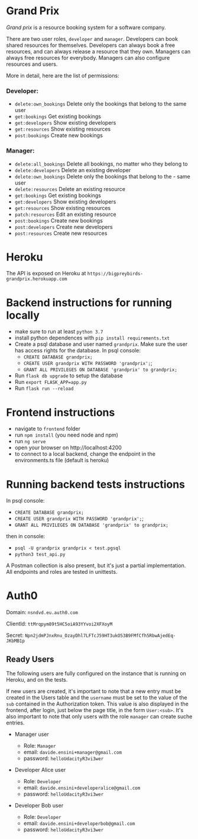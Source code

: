 # Grand Prix

*Grand prix* is a resource booking system for a software company.

There are two user roles, `developer` and `manager`.
Developers can book shared resources for themselves. Developers can always book a free resources, and can always release a resource that they own.
Managers can always free resources for everybody. Managers can also configure resources and users.

More in detail, here are the list of permissions:
### Developer:
- `delete:own_bookings` Delete only the bookings that belong to the same user
- `get:bookings` Get existing bookings
- `get:developers` Show existing developers
- `get:resources` Show existing resources
- `post:bookings` Create new bookings
### Manager:
- `delete:all_bookings` Delete all bookings, no matter who they belong to
- `delete:developers` Delete an existing developer
- `delete:own_bookings` Delete only the bookings that belong to the - same user
- `delete:resources` Delete an existing resource
- `get:bookings` Get existing bookings
- `get:developers` Show existing developers
- `get:resources` Show existing resources
- `patch:resources` Edit an existing resource
- `post:bookings` Create new bookings
- `post:developers` Create new developers
- `post:resources` Create new resources

# Heroku

The API is exposed on Heroku at `https://bigpreybirds-grandprix.herokuapp.com`

# Backend instructions for running locally
- make sure to run at least `python 3.7`
- install python dependences with `pip install requirements.txt`
- Create a psql database and user named `grandprix`. Make sure the user has access rights for the database. In psql console:
    - `CREATE DATABASE grandprix;`
    - `CREATE USER grandprix WITH PASSWORD 'grandprix';`;
    - `GRANT ALL PRIVILEGES ON DATABASE 'grandprix' to grandprix;`
- Run `flask db upgrade` to setup the database
- Run `export FLASK_APP=app.py`
- Run `flask run --reload`

# Frontend instructions
- navigate to `frontend` folder
- run `npm install` (you need node and npm)
- run `ng serve`
- open your browser on http://localhost:4200
- to connect to a local backend, change the endpoint in the environments.ts file (default is heroku)

# Running backend tests instructions
In psql console:
- `CREATE DATABASE grandprix;`
- `CREATE USER grandprix WITH PASSWORD 'grandprix';`;
- `GRANT ALL PRIVILEGES ON DATABASE 'grandprix' to grandprix;`

then in console:
- `psql -U grandprix grandprix < test.pgsql`
- `python3 test_api.py`

A Postman collection is also present, but it's just a partial implementation. All endpoints and roles are tested in unittests.

# Auth0

Domain: `nsndvd.eu.auth0.com`

ClientId: `ttMrqpym89t5HC5oiA93YYvoi2XFXoyM`

Secret: `Npn2jdmPJnxRnu_OzayDhl7LFTcJ59HT3ukO53B9FMfCfh5RbwAjedEq-JKbMB1p`

## Ready Users

The following users are fully configured on the instance that is running on Heroku, and on the tests.

If new users are created, it's important to note that a new entry must be created in the Users table and the `username` must be set to the value of the `sub` contained in the Authorization token. This value is also displayed in the frontend, after login, just below the page title, in the form `User:<sub>`.
It's also important to note that only users with the role `manager` can create suche entries.

- Manager user
    - Role: `Manager`
    - email: `davide.ensini+manager@gmail.com`
    - password: `helloUdacityR3vi3wer`

- Developer Alice user
    - Role: `Developer`
    - email: `davide.ensini+developeralice@gmail.com`
    - password: `helloUdacityR3vi3wer`

- Developer Bob user
    - Role: `Developer`
    - email: `davide.ensini+developerbob@gmail.com`
    - password: `helloUdacityR3vi3wer`